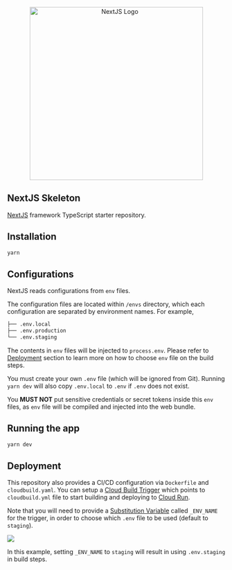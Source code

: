 <p align="center">
  <a href="https://nextjs.org/" target="blank"><img src="https://memo8.com/wp-content/uploads/2020/04/nextjs-dark.png" width="400" alt="NextJS Logo" /></a>
</p>

## NextJS Skeleton

[NextJS](https://github.com/vercel/next.js) framework TypeScript starter
repository.

## Installation

```bash
yarn
```

## Configurations

NextJS reads configurations from `env` files.

The configuration files are located within `/envs` directory, which each
configuration are separated by environment names. For example,

```bash
├── .env.local
├── .env.production
└── .env.staging
```

The contents in `env` files will be injected to `process.env`. Please refer to
[Deployment](#Deployment) section to learn more on how to choose `env` file on
the build steps.

You must create your own `.env` file (which will be ignored from Git). Running
`yarn dev` will also copy `.env.local` to `.env` if `.env` does not exist.

You **MUST NOT** put sensitive credentials or secret tokens inside this `env`
files, as `env` file will be compiled and injected into the web bundle.

## Running the app

```bash
yarn dev
```

## Deployment

This repository also provides a CI/CD configuration via `Dockerfile` and
`cloudbuild.yaml`. You can setup a
[Cloud Build Trigger](https://console.cloud.google.com/cloud-build/triggers)
which points to `cloudbuild.yml` file to start building and deploying to
[Cloud Run](https://console.cloud.google.com/run).

Note that you will need to provide a
[Substitution Variable](https://cloud.google.com/cloud-build/docs/configuring-builds/substitute-variable-values)
called `_ENV_NAME` for the trigger, in order to choose which `.env` file to be
used (default to `staging`).

![](./public/static/images/cloudbuild.png)

In this example, setting `_ENV_NAME` to `staging` will result in using
`.env.staging` in build steps.
